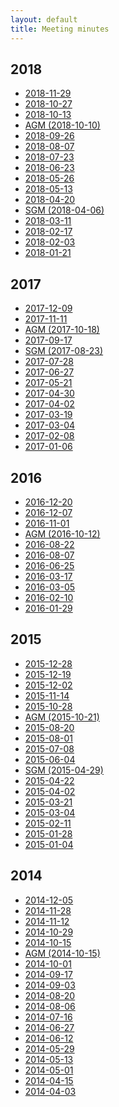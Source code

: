 ```yaml
---
layout: default
title: Meeting minutes
---
```


## 2018

  * [2018-11-29]
  * [2018-10-27]
  * [2018-10-13]
  * [AGM (2018-10-10)]
  * [2018-09-26]
  * [2018-08-07]
  * [2018-07-23]
  * [2018-06-23]
  * [2018-05-26]
  * [2018-05-13]
  * [2018-04-20]
  * [SGM (2018-04-06)]
  * [2018-03-11]
  * [2018-02-17]
  * [2018-02-03]
  * [2018-01-21]

[2018-11-29]: /minutes/2018-11-29
[2018-10-27]: /minutes/2018-10-27
[2018-10-13]: /minutes/2018-10-13
[AGM (2018-10-10)]: /minutes/2018-10-10-AGM
[2018-09-26]: /minutes/2018-08-07
[2018-08-07]: /minutes/2018-08-07
[2018-07-23]: /minutes/2018-07-23
[2018-06-23]: /minutes/2018-06-23
[2018-05-26]: /minutes/2018-05-26
[2018-05-13]: /minutes/2018-05-13
[2018-04-20]: /minutes/2018-04-20
[SGM (2018-04-06)]: /minutes/2018-04-06-SGM
[2018-03-11]: /minutes/2018-03-11
[2018-02-17]: /minutes/2018-02-17
[2018-02-03]: /minutes/2018-02-03
[2018-01-21]: /minutes/2018-01-21

## 2017
  * [2017-12-09]
  * [2017-11-11]
  * [AGM (2017-10-18)]
  * [2017-09-17]
  * [SGM (2017-08-23)]
  * [2017-07-28]
  * [2017-06-27]
  * [2017-05-21]
  * [2017-04-30]
  * [2017-04-02]
  * [2017-03-19]
  * [2017-03-04]
  * [2017-02-08]
  * [2017-01-06]

[2017-12-09]: /minutes/2017-12-09
[2017-11-11]: /minutes/2017-11-11
[AGM (2017-10-18)]: /minutes/2017-10-18-AGM
[2017-09-17]: /minutes/2017-09-17
[SGM (2017-08-23)]: /minutes/2017-08-23-SGM
[2017-07-28]: /minutes/2017-07-28
[2017-06-27]: /minutes/2017-06-27
[2017-05-21]: /minutes/2017-05-21
[2017-04-30]: /minutes/2017-04-30
[2017-04-02]: /minutes/2017-04-02
[2017-03-19]: /minutes/2017-03-19
[2017-03-04]: /minutes/2017-03-04
[2017-02-08]: /minutes/2017-02-08
[2017-01-06]: /minutes/2017-01-06


## 2016
  * [2016-12-20]
  * [2016-12-07]
  * [2016-11-01]
  * [AGM (2016-10-12)]
  * [2016-08-22]
  * [2016-08-07]
  * [2016-06-25]
  * [2016-03-17]
  * [2016-03-05]
  * [2016-02-10]
  * [2016-01-29]

[2016-01-29]: /minutes/2016-01-29
[2016-12-07]: /minutes/2016-12-07
[2016-12-20]: /minutes/2016-12-20
[2016-11-01]: /minutes/2016-11-01
[AGM (2016-10-12)]: /minutes/2016-10-12-AGM
[2016-08-22]: /minutes/2016-08-22
[2016-08-07]: /minutes/2016-08-07
[2016-06-25]: /minutes/2016-06-25
[2016-03-17]: /minutes/2016-03-17
[2016-03-05]: /minutes/2016-03-05
[2016-02-10]: /minutes/2016-02-10


## 2015
  * [2015-12-28]
  * [2015-12-19]
  * [2015-12-02]
  * [2015-11-14]
  * [2015-10-28]
  * [AGM (2015-10-21)][2015-10-21-AGM]
  * [2015-08-20]
  * [2015-08-01]
  * [2015-07-08]
  * [2015-06-04]
  * [SGM (2015-04-29)][2015-04-29-SGM]
  * [2015-04-22]
  * [2015-04-02]
  * [2015-03-21]
  * [2015-03-04]
  * [2015-02-11]
  * [2015-01-28]
  * [2015-01-04]

[2015-12-28]: /minutes/2015-12-28
[2015-12-19]: /minutes/2015-12-19
[2015-12-02]: /minutes/2015-12-02
[2015-11-14]: /minutes/2015-11-14
[2015-10-28]: /minutes/2015-10-28
[2015-08-20]: /minutes/2015-08-20
[2015-10-21-AGM]: /minutes/2015-10-21-AGM
[2015-08-01]: /minutes/2015-08-01
[2015-07-08]: /minutes/2015-07-08
[2015-06-04]: /minutes/2015-06-04
[2015-05-21]: /minutes/2015-05-21
[2015-04-29-SGM]: /minutes/2015-04-29-SGM
[2015-04-22]: /minutes/2015-04-22
[2015-04-02]: /minutes/2015-04-02
[2015-03-21]: /minutes/2015-03-21
[2015-03-04]: /minutes/2015-03-04
[2015-02-11]: /minutes/2015-02-11
[2015-01-28]: /minutes/2015-01-28
[2015-01-04]: /minutes/2015-01-04

## 2014

  * [2014-12-05]
  * [2014-11-28]
  * [2014-11-12]
  * [2014-10-29]
  * [2014-10-15]
  * [AGM (2014-10-15)][2014-10-15-AGM]
  * [2014-10-01]
  * [2014-09-17]
  * [2014-09-03]
  * [2014-08-20]
  * [2014-08-06]
  * [2014-07-16]
  * [2014-06-27]
  * [2014-06-12]
  * [2014-05-29]
  * [2014-05-13]
  * [2014-05-01]
  * [2014-04-15]
  * [2014-04-03]

[2014-12-05]: /minutes/2014-12-05
[2014-11-28]: /minutes/2014-11-28
[2014-11-12]: /minutes/2014-11-12
[2014-10-29]: /minutes/2014-10-29
[2014-10-15]: /minutes/2014-10-15
[2014-10-15-AGM]: /minutes/2014-10-15-AGM
[2014-10-01]: /minutes/2014-10-01
[2014-09-17]: /minutes/2014-09-17
[2014-09-03]: /minutes/2014-09-03
[2014-08-20]: /minutes/2014-08-20
[2014-08-06]: /minutes/2014-08-06
[2014-07-16]: /minutes/2014-07-16
[2014-06-27]: /minutes/2014-06-27
[2014-06-12]: /minutes/2014-06-12
[2014-05-29]: /minutes/2014-05-29
[2014-05-13]: /minutes/2014-05-13
[2014-05-01]: /minutes/2014-05-01
[2014-04-15]: /minutes/2014-04-15
[2014-04-03]: /minutes/2014-04-03
